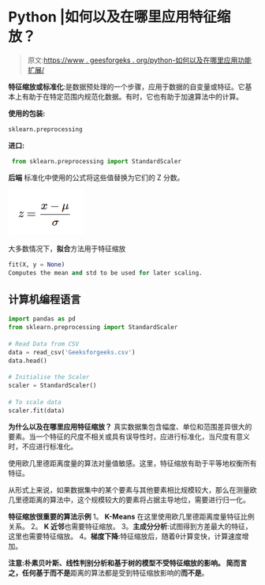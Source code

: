 # Python |如何以及在哪里应用特征缩放？

> 原文:[https://www . geesforgeks . org/python-如何以及在哪里应用功能扩展/](https://www.geeksforgeeks.org/python-how-and-where-to-apply-feature-scaling/)

**特征缩放或标准化**:是数据预处理的一个步骤，应用于数据的自变量或特征。它基本上有助于在特定范围内规范化数据。有时，它也有助于加速算法中的计算。

**使用的包装:**

```py
sklearn.preprocessing
```

**进口:**

```py
 from sklearn.preprocessing import StandardScaler
```

**后端**
标准化中使用的公式将这些值替换为它们的 Z 分数。

![](img/a74ae875052864333256f67de466cb1c.png)

大多数情况下，**拟合**方法用于特征缩放

```py
fit(X, y = None)
Computes the mean and std to be used for later scaling.
```

## 计算机编程语言

```py
import pandas as pd
from sklearn.preprocessing import StandardScaler

# Read Data from CSV
data = read_csv('Geeksforgeeks.csv')
data.head()

# Initialise the Scaler
scaler = StandardScaler()

# To scale data
scaler.fit(data)
```

**为什么以及在哪里应用特征缩放？**
真实数据集包含幅度、单位和范围差异很大的要素。当一个特征的尺度不相关或具有误导性时，应进行标准化，当尺度有意义时，不应进行标准化。

使用欧几里德距离度量的算法对量值敏感。这里，特征缩放有助于平等地权衡所有特征。

从形式上来说，如果数据集中的某个要素与其他要素相比规模较大，那么在测量欧几里德距离的算法中，这个规模较大的要素将占据主导地位，需要进行归一化。

**特征缩放很重要的算法示例**
1。 **K-Means** 在这里使用欧几里德距离度量特征比例关系。
2。 **K 近邻**也需要特征缩放。
3。**主成分分析**:试图得到方差最大的特征，这里也需要特征缩放。
4。**梯度下降**:特征缩放后，随着θ计算变快，计算速度增加。

**注意:**朴素贝叶斯、线性判别分析和基于树的模型不受特征缩放的影响。
简而言之，任何基于**而不是**距离的算法都是受到特征缩放影响的**而不是**。